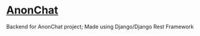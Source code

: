 # [AnonChat](https://drf-react-chat-frontend.herokuapp.com)

Backend for AnonChat project; Made using Django/Django Rest Framework
